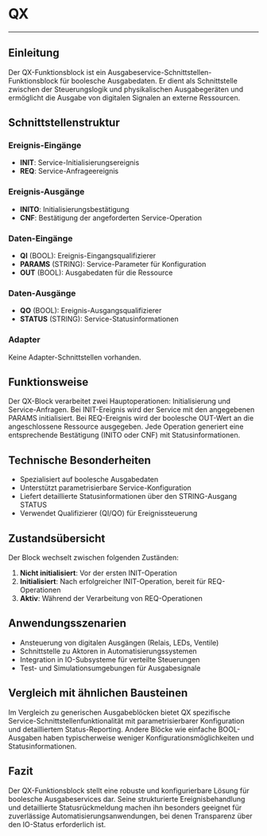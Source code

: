 # QX

* * * * * * * * * *

## Einleitung
Der QX-Funktionsblock ist ein Ausgabeservice-Schnittstellen-Funktionsblock für boolesche Ausgabedaten. Er dient als Schnittstelle zwischen der Steuerungslogik und physikalischen Ausgabegeräten und ermöglicht die Ausgabe von digitalen Signalen an externe Ressourcen.

## Schnittstellenstruktur

### **Ereignis-Eingänge**
- **INIT**: Service-Initialisierungsereignis
- **REQ**: Service-Anfrageereignis

### **Ereignis-Ausgänge**
- **INITO**: Initialisierungsbestätigung
- **CNF**: Bestätigung der angeforderten Service-Operation

### **Daten-Eingänge**
- **QI** (BOOL): Ereignis-Eingangsqualifizierer
- **PARAMS** (STRING): Service-Parameter für Konfiguration
- **OUT** (BOOL): Ausgabedaten für die Ressource

### **Daten-Ausgänge**
- **QO** (BOOL): Ereignis-Ausgangsqualifizierer
- **STATUS** (STRING): Service-Statusinformationen

### **Adapter**
Keine Adapter-Schnittstellen vorhanden.

## Funktionsweise
Der QX-Block verarbeitet zwei Hauptoperationen: Initialisierung und Service-Anfragen. Bei INIT-Ereignis wird der Service mit den angegebenen PARAMS initialisiert. Bei REQ-Ereignis wird der boolesche OUT-Wert an die angeschlossene Ressource ausgegeben. Jede Operation generiert eine entsprechende Bestätigung (INITO oder CNF) mit Statusinformationen.

## Technische Besonderheiten
- Spezialisiert auf boolesche Ausgabedaten
- Unterstützt parametrisierbare Service-Konfiguration
- Liefert detaillierte Statusinformationen über den STRING-Ausgang STATUS
- Verwendet Qualifizierer (QI/QO) für Ereignissteuerung

## Zustandsübersicht
Der Block wechselt zwischen folgenden Zuständen:
1. **Nicht initialisiert**: Vor der ersten INIT-Operation
2. **Initialisiert**: Nach erfolgreicher INIT-Operation, bereit für REQ-Operationen
3. **Aktiv**: Während der Verarbeitung von REQ-Operationen

## Anwendungsszenarien
- Ansteuerung von digitalen Ausgängen (Relais, LEDs, Ventile)
- Schnittstelle zu Aktoren in Automatisierungssystemen
- Integration in IO-Subsysteme für verteilte Steuerungen
- Test- und Simulationsumgebungen für Ausgabesignale

## Vergleich mit ähnlichen Bausteinen
Im Vergleich zu generischen Ausgabeblöcken bietet QX spezifische Service-Schnittstellenfunktionalität mit parametrisierbarer Konfiguration und detailliertem Status-Reporting. Andere Blöcke wie einfache BOOL-Ausgaben haben typischerweise weniger Konfigurationsmöglichkeiten und Statusinformationen.

## Fazit
Der QX-Funktionsblock stellt eine robuste und konfigurierbare Lösung für boolesche Ausgabeservices dar. Seine strukturierte Ereignisbehandlung und detaillierte Statusrückmeldung machen ihn besonders geeignet für zuverlässige Automatisierungsanwendungen, bei denen Transparenz über den IO-Status erforderlich ist.
